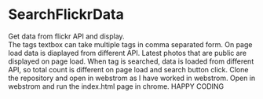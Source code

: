 # SearchFlickrData
Get data from flickr API and display.  
The tags textbox can take multiple tags in comma separated form. 
On page load data is diaplayed from different API. Latest photos that are public are displayed on page load. 
When tag is searched, data is loaded from different API, so total count is different on page load and search button click. 
Clone the repository and open in webstrom as I have worked in webstrom. 
Open in webstrom and run the index.html page in chrome. 
HAPPY CODING
